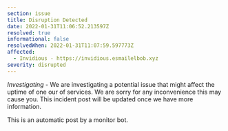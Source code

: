 ```yaml
---
section: issue
title: Disruption Detected
date: 2022-01-31T11:06:52.213597Z
resolved: true
informational: false
resolvedWhen: 2022-01-31T11:07:59.597773Z
affected:
  - Invidious - https://invidious.esmailelbob.xyz
severity: disrupted
---
```

*Investigating* - We are investigating a potential issue that might affect the uptime of one our of services. We are sorry for any inconvenience this may cause you. This incident post will be updated once we have more information.

This is an automatic post by a monitor bot.
        